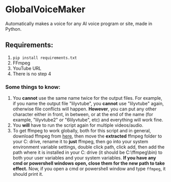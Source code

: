 # GlobalVoiceMaker
Automatically makes a voice for any AI voice program or site, made in Python.

## Requirements:
1. `pip install requirements.txt`
2. FFmpeg
3. YouTube URL
4. There is no step 4

### Some things to know:
1. You **cannot** use the same name twice for the output files. For example, if you name the output file "lilyvtube", you **cannot** use "lilyvtube" again, otherwise file conflicts will happen. **However**, you can put any other character either in front, in between, or at the end of the name (for example, "lilyvtube2" or "6lilyvtube", etc) and everything will work fine.
2. You **will** have to run the script again for multiple videos/audio.
3. To get ffmpeg to work globally, both for this script and in general, download ffmpeg from [here](https://github.com/BtbN/FFmpeg-Builds/releases/download/latest/ffmpeg-master-latest-win64-gpl-shared.zip), then move the **extracted** ffmpeg folder to your C: drive, rename it to **just** ffmpeg, then go into your system environment variable settings, double click path, click add, then add the path where it is installed in your C: drive (it should be C:\ffmpeg\bin) to both your user variables and your system variables. **If you have any cmd or powershell windows open, close them for the new path to take effect.** Now, if you open a cmd or powershell window and type `ffmpeg`, it should print it.
